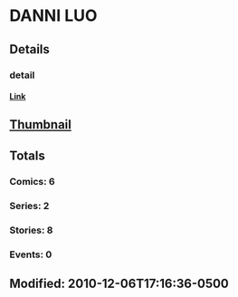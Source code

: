 # DANNI  LUO 
## Details
### detail
#### [Link](http://marvel.com/comics/creators/11281/danni_luo?utm_campaign=apiRef&utm_source=225578a89fc76f3d20fbffda5d17a88d)
## [Thumbnail](http://i.annihil.us/u/prod/marvel/i/mg/b/40/image_not_available.jpg)
## Totals
### Comics: 6
### Series: 2
### Stories: 8
### Events: 0
## Modified: 2010-12-06T17:16:36-0500